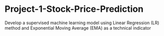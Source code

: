 # Project-1-Stock-Price-Prediction
Develop a supervised machine learning model using Linear Regression (LR) method and Exponential Moving Average (EMA) as a technical indicator
